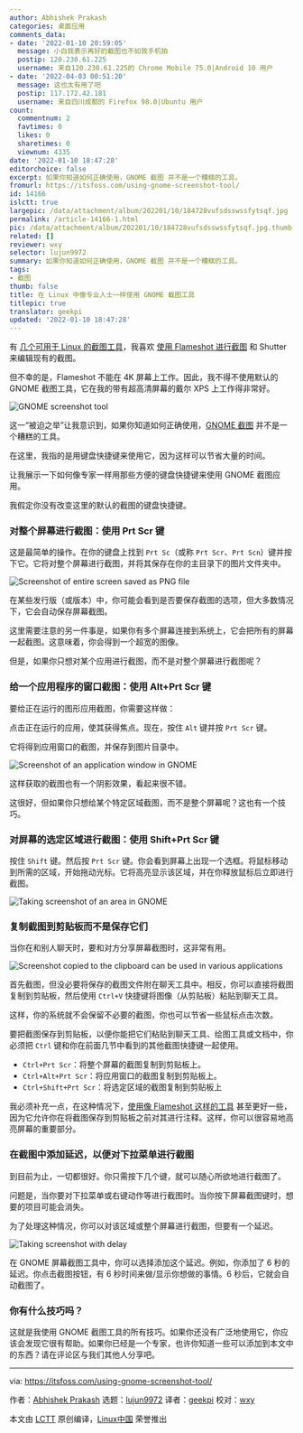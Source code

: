 ```yaml
---
author: Abhishek Prakash
categories: 桌面应用
comments_data:
- date: '2022-01-10 20:59:05'
  message: 小白我表示再好的截图也不如我手机拍
  postip: 120.230.61.225
  username: 来自120.230.61.225的 Chrome Mobile 75.0|Android 10 用户
- date: '2022-04-03 00:51:20'
  message: 这也太有用了吧
  postip: 117.172.42.181
  username: 来自四川成都的 Firefox 98.0|Ubuntu 用户
count:
  commentnum: 2
  favtimes: 0
  likes: 0
  sharetimes: 0
  viewnum: 4335
date: '2022-01-10 18:47:28'
editorchoice: false
excerpt: 如果你知道如何正确使用，GNOME 截图 并不是一个糟糕的工具。
fromurl: https://itsfoss.com/using-gnome-screenshot-tool/
id: 14166
islctt: true
largepic: /data/attachment/album/202201/10/184728vufsdsswssfytsqf.jpg
permalink: /article-14166-1.html
pic: /data/attachment/album/202201/10/184728vufsdsswssfytsqf.jpg.thumb.jpg
related: []
reviewer: wxy
selector: lujun9972
summary: 如果你知道如何正确使用，GNOME 截图 并不是一个糟糕的工具。
tags:
- 截图
thumb: false
title: 在 Linux 中像专业人士一样使用 GNOME 截图工具
titlepic: true
translator: geekpi
updated: '2022-01-10 18:47:28'
---
```


有 [几个可用于 Linux 的截图工具](https://itsfoss.com/take-screenshot-linux/)，我喜欢 [使用 Flameshot 进行截图](https://itsfoss.com/flameshot/) 和 Shutter 来编辑现有的截图。


但不幸的是，Flameshot 不能在 4K 屏幕上工作。因此，我不得不使用默认的 GNOME 截图工具，它在我的带有超高清屏幕的戴尔 XPS 上工作得非常好。


![GNOME screenshot tool](/data/attachment/album/202201/10/184728vufsdsswssfytsqf.jpg)


这一“被迫之举”让我意识到，如果你知道如何正确使用，[GNOME 截图](https://apps.gnome.org/app/org.gnome.Screenshot/) 并不是一个糟糕的工具。


在这里，我指的是用键盘快捷键来使用它，因为这样可以节省大量的时间。


让我展示一下如何像专家一样用那些方便的键盘快捷键来使用 GNOME 截图应用。


我假定你没有改变这里的默认的截图的键盘快捷键。


### 对整个屏幕进行截图：使用 Prt Scr 键


这是最简单的操作。在你的键盘上找到 `Prt Sc`（或称 `Prt Scr`、`Prt Scn`）键并按下它。它将对整个屏幕进行截图，并将其保存在你的主目录下的图片文件夹中。


![Screenshot of entire screen saved as PNG file](/data/attachment/album/202201/10/184730lqxkzkae00bkke0z.jpg)


在某些发行版（或版本）中，你可能会看到是否要保存截图的选项，但大多数情况下，它会自动保存屏幕截图。


这里需要注意的另一件事是，如果你有多个屏幕连接到系统上，它会把所有的屏幕一起截图。这意味着，你会得到一个超宽的图像。


但是，如果你只想对某个应用进行截图，而不是对整个屏幕进行截图呢？


### 给一个应用程序的窗口截图：使用 Alt+Prt Scr 键


要给正在运行的图形应用截图，你需要这样做：


点击正在运行的应用，使其获得焦点。现在，按住 `Alt` 键并按 `Prt Scr` 键。


它将得到应用窗口的截图，并保存到图片目录中。


![Screenshot of an application window in GNOME](/data/attachment/album/202201/10/184731xy17nm8tzsm9oncs.png)


这样获取的截图也有一个阴影效果，看起来很不错。


这很好，但如果你只想给某个特定区域截图，而不是整个屏幕呢？这也有一个技巧。


### 对屏幕的选定区域进行截图：使用 Shift+Prt Scr 键


按住 `Shift` 键。然后按 `Prt Scr` 键。你会看到屏幕上出现一个选框。将鼠标移动到所需的区域，开始拖动光标。它将高亮显示该区域，并在你释放鼠标后立即进行截图。


![Taking screenshot of an area in GNOME](/data/attachment/album/202201/10/184732oyynvyvmy20n202i.jpg)


### 复制截图到剪贴板而不是保存它们


当你在和别人聊天时，要和对方分享屏幕截图时，这非常有用。


![Screenshot copied to the clipboard can be used in various applications](/data/attachment/album/202201/10/184733n2r1wk32ixow7e42.jpg)


首先截图，但没必要将保存的截图文件附在聊天工具中。相反，你可以直接将截图复制到剪贴板，然后使用 `Ctrl+V` 快捷键将图像（从剪贴板）粘贴到聊天工具。


这样，你的系统就不会保留不必要的截图，你也可以节省一些鼠标点击次数。


要把截图保存到剪贴板，以便你能把它们粘贴到聊天工具、绘图工具或文档中，你必须把 `Ctrl` 键和你在前面几节中看到的其他截图快捷键一起使用。


* `Ctrl+Prt Scr`：将整个屏幕的截图复制到剪贴板上。
* `Ctrl+Alt+Prt Scr`：将应用窗口的截图复制到剪贴板上。
* `Ctrl+Shift+Prt Scr`：将选定区域的截图复制到剪贴板上


我必须补充一点，在这种情况下，[使用像 Flameshot 这样的工具](https://itsfoss.com/flameshot/) 甚至更好一些，因为它允许你在将截图保存到剪贴板之前对其进行注释。这样，你可以很容易地高亮屏幕的重要部分。


### 在截图中添加延迟，以便对下拉菜单进行截图


到目前为止，一切都很好。你只需按下几个键，就可以随心所欲地进行截图了。


问题是，当你要对下拉菜单或右键动作等进行截图时。当你按下屏幕截图键时，想要的项目可能会消失。


为了处理这种情况，你可以对该区域或整个屏幕进行截图，但要有一个延迟。


![Taking screenshot with delay](/data/attachment/album/202201/10/184734sakduppupkvdnrdn.jpg)


在 GNOME 屏幕截图工具中，你可以选择添加这个延迟。例如，你添加了 6 秒的延迟。你点击截图按钮，有 6 秒时间来做/显示你想做的事情。6 秒后，它就会自动截图了。


### 你有什么技巧吗？


这就是我使用 GNOME 截图工具的所有技巧。如果你还没有广泛地使用它，你应该会发现它很有帮助。如果你已经是一个专家，也许你知道一些可以添加到本文中的东西？请在评论区与我们其他人分享吧。




---


via: <https://itsfoss.com/using-gnome-screenshot-tool/>


作者：[Abhishek Prakash](https://itsfoss.com/author/abhishek/) 选题：[lujun9972](https://github.com/lujun9972) 译者：[geekpi](https://github.com/geekpi) 校对：[wxy](https://github.com/wxy)


本文由 [LCTT](https://github.com/LCTT/TranslateProject) 原创编译，[Linux中国](https://linux.cn/) 荣誉推出